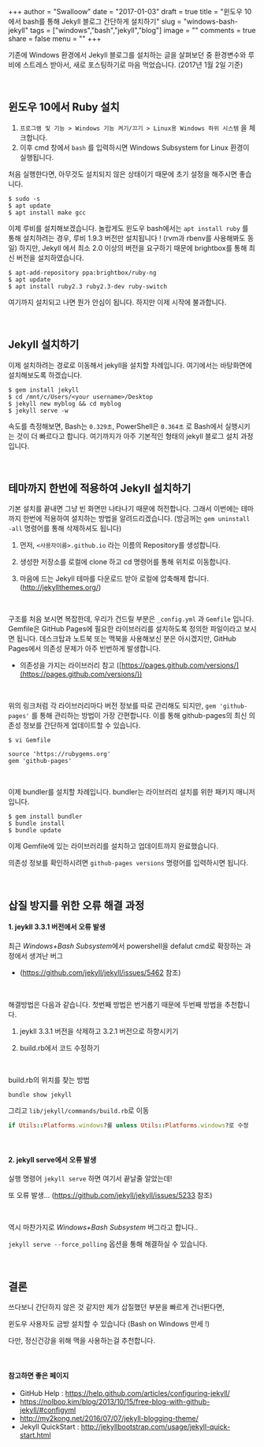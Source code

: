 +++
author = "Swalloow"
date = "2017-01-03"
draft = true
title = "윈도우 10에서 bash를 통해 Jekyll 블로그 간단하게 설치하기"
slug = "windows-bash-jekyll"
tags = ["windows","bash","jekyll","blog"]
image = ""
comments = true
share = false
menu = ""
+++

기존에 Windows 환경에서 Jekyll 블로그를 설치하는 글을 살펴보던 중 환경변수와 루비에 스트레스 받아서, 새로 포스팅하기로 마음 먹었습니다. (2017년 1월 2일 기준)

   ​

## 윈도우 10에서 Ruby 설치

1. `프로그램 및 기능 > Windows 기능 켜기/끄기 > Linux용 Windows 하위 시스템` 을 체크합니다.
2. 이후 cmd 창에서 `bash` 를 입력하시면 Windows Subsystem for Linux 환경이 실행됩니다.

처음 실행한다면, 아무것도 설치되지 않은 상태이기 때문에 초기 설정을 해주시면 좋습니다.

```
$ sudo -s
$ apt update
$ apt install make gcc
```

이제 루비를 설치해보겠습니다. 놀랍게도 윈도우 bash에서는 `apt install ruby` 를 통해 설치하려는 경우, 루비 1.9.3 버전만 설치됩니다 ! (rvm과 rbenv를 사용해봐도 동일) 하지만, Jekyll 에서 최소 2.0 이상의 버전을 요구하기 때문에 brightbox를 통해 최신 버전을 설치하였습니다.

```
$ apt-add-repository ppa:brightbox/ruby-ng
$ apt update
$ apt install ruby2.3 ruby2.3-dev ruby-switch
```

여기까지 설치되고 나면 뭔가 안심이 됩니다. 하지만 이제 시작에 불과합니다.

   ​

## Jekyll 설치하기

이제 설치하려는 경로로 이동해서 jekyll을 설치할 차례입니다. 여기에서는 바탕화면에 설치해보도록 하겠습니다.

```
$ gem install jekyll
$ cd /mnt/c/Users/<your username>/Desktop
$ jekyll new myblog && cd myblog
$ jekyll serve -w
```

속도를 측정해보면, Bash는 `0.329초`, PowerShell은 `0.364초` 로 Bash에서 실행시키는 것이 더 빠르다고 합니다. 여기까지가 아주 기본적인 형태의 jekyll 블로그 설치 과정입니다.

   ​

## 테마까지 한번에 적용하여 Jekyll 설치하기

기본 설치를 끝내면 그냥 빈 화면만 나타나기 때문에 허전합니다. 그래서 이번에는 테마까지 한번에 적용하여 설치하는 방법을 알려드리겠습니다. (방금꺼는 `gem uninstall -all` 명령어를 통해 삭제하셔도 됩니다)

1. 먼저, `<사용자이름>.github.io` 라는 이름의 Repository를 생성합니다.
2. 생성한 저장소를 로컬에 clone 하고 cd 명령어를 통해 위치로 이동합니다.
3. 마음에 드는 Jekyll 테마를 다운로드 받아 로컬에 압축해제 합니다. (http://jekyllthemes.org/)

   ​

구조를 처음 보시면 복잡한데, 우리가 건드릴 부분은 `_config.yml` 과 `Gemfile` 입니다. Gemfile은 GitHub Pages에 필요한 라이브러리를 설치하도록 정의한 파일이라고 보시면 됩니다.
데스크탑과 노트북 또는 맥북을 사용해보신 분은 아시겠지만, GitHub Pages에서 의존성 문제가 아주 빈번하게 발생합니다.

- 의존성을 가지는 라이브러리 참고 ([https://pages.github.com/versions/](https://pages.github.com/versions/))

   ​

위의 링크처럼 각 라이브러리마다 버전 정보를 따로 관리해도 되지만, `gem 'github-pages'` 를 통해 관리하는 방법이 가장 간편합니다.
이를 통해 github-pages의 최신 의존성 정보를 간단하게 업데이트할 수 있습니다.

```
$ vi Gemfile

source 'https://rubygems.org'
gem 'github-pages'
```

   ​

이제 bundler를 설치할 차례입니다. bundler는 라이브러리 설치를 위한 패키지 매니저입니다.

```
$ gem install bundler
$ bundle install
$ bundle update
```

이제 Gemfile에 있는 라이브러리를 설치하고 업데이트까지 완료했습니다.

의존성 정보를 확인하시려면 `github-pages versions` 명령어를 입력하시면 됩니다.

   ​

## 삽질 방지를 위한 오류 해결 과정

#### 1. jeykll 3.3.1 버전에서 오류 발생

최근 *Windows+Bash Subsystem*에서 powershell을 defalut cmd로 확장하는 과정에서 생겨난 버그

- (https://github.com/jekyll/jekyll/issues/5462 참조)

   ​

해결방법은 다음과 같습니다. 첫번째 방법은 번거롭기 때문에 두번째 방법을 추천합니다.

1. jeykll 3.3.1 버전을 삭제하고 3.2.1 버전으로 하향시키기

2. build.rb에서 코드 수정하기

   ​

build.rb의 위치를 찾는 방법

   ```
bundle show jekyll
   ```



그리고 `lib/jekyll/commands/build.rb`로 이동

```ruby
if Utils::Platforms.windows?를 unless Utils::Platforms.windows?로 수정
```

   ​

#### 2. jekyll serve에서 오류 발생


실행 명령어 `jekyll serve` 하면 여기서 끝날줄 알았는데!

또 오류 발생... (https://github.com/jekyll/jekyll/issues/5233 참조)

   ​

역시 마찬가지로 *Windows+Bash Subsystem* 버그라고 합니다..

`jekyll serve --force_polling`  옵션을 통해 해결하실 수 있습니다.

   ​

## 결론

쓰다보니 간단하지 않은 것 같지만 제가 삽질했던 부분을 빠르게 건너뛴다면,

윈도우 사용자도 금방 설치할 수 있습니다 (Bash on Windows 만세 !)

다만, 정신건강을 위해 맥을 사용하는걸 추천합니다.

   ​

#### 참고하면 좋은 페이지

- GitHub Help : https://help.github.com/articles/configuring-jekyll/
- https://nolboo.kim/blog/2013/10/15/free-blog-with-github-jekyll/#configyml
- http://my2kong.net/2016/07/07/jekyll-blogging-theme/
- Jekyll QuickStart : http://jekyllbootstrap.com/usage/jekyll-quick-start.html

